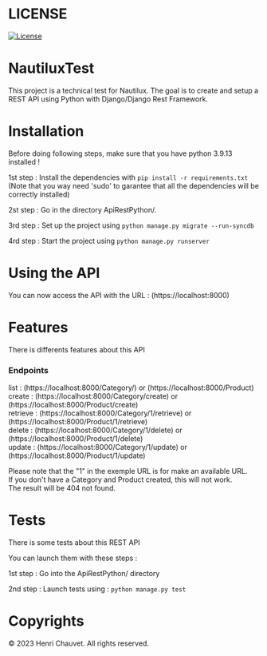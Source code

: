 # LICENSE
[![License](https://img.shields.io/github/license/H-chauvet/DiscordBotJam)](https://github.com/H-chauvet/DiscordBotJam)

# NautiluxTest

This project is a technical test for Nautilux. The goal is to create and setup a REST API using Python with Django/Django Rest Framework.

# Installation

Before doing following steps, make sure that you have python 3.9.13 installed !


1st step : Install the dependencies with `pip install -r requirements.txt`
(Note that you way need 'sudo' to garantee that all the dependencies will be correctly installed)

2st step : Go in the directory ApiRestPython/.

3rd step : Set up the project using `python manage.py migrate --run-syncdb`

4rd step : Start the project using `python manage.py runserver`

# Using the API

You can now access the API with the URL : (https://localhost:8000)


# Features

There is differents features about this API

### Endpoints

list : (https://localhost:8000/Category/) or (https://localhost:8000/Product) <br>
create : (https://localhost:8000/Category/create) or (https://localhost:8000/Product/create) <br>
retrieve : (https://localhost:8000/Category/1/retrieve) or (https://localhost:8000/Product/1/retrieve) <br>
delete : (https://localhost:8000/Category/1/delete) or (https://localhost:8000/Product/1/delete) <br>
update : (https://localhost:8000/Category/1/update) or (https://localhost:8000/Product/1/update) <br>

Please note that the "1" in the exemple URL is for make an available URL. <br>
If you don't have a Category and Product created, this will not work. <br>
The result will be 404 not found.

# Tests

There is some tests about this REST API

You can launch them with these steps :

1st step : Go into the ApiRestPython/ directory

2nd step : Launch tests using : `python manage.py test`

# Copyrights

© 2023 Henri Chauvet. All rights reserved.